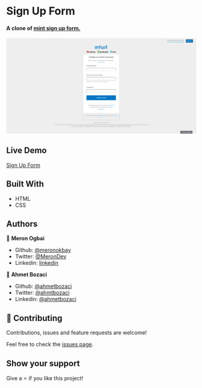 # Sign Up Form

#### A clone of [mint sign up form.](https://accounts.intuit.com/signup.html?offering_id=Intuit.ifs.mint&namespace_id=50000026&redirect_url=https%3A%2F%2Fmint.intuit.com%2Foverview.event%3Futm_medium%3Ddirect%26cta%3Dhero_sign_up_free_ProspectWeb%26ivid%3D3f6b3bf1-3fae-4f14-85de-eeecd5d7f62e%26adobe_mc%3DMCMID%253D23266114906341318024190673831356883930%257CMCORGID%253D969430F0543F253D0A4C98C6%252540AdobeOrg%257CTS%253D1585842406%26ivid%3D3f6b3bf1-3fae-4f14-85de-eeecd5d7f62e%26ivid%3Dbb53a258-2e93-4a68-85c3-dd8bae7b44af)

![screenshot](./screenshot.png)

## Live Demo
[Sign Up Form](https://meronokbay.github.io/signup-form/)

## Built With

- HTML
- CSS

## Authors

👤 **Meron Ogbai**

- Github: [@meronokbay](https://github.com/meronokbay)
- Twitter: [@MeronDev](https://twitter.com/MeronDev)
- Linkedin: [linkedin](https://linkedin.com/in/meron-ogbai-467414198/)

👤 **Ahmet Bozaci**

- Github: [@ahmetbozaci](https://github.com/ahmetbozaci)
- Twitter: [@ahmtbozaci](https://twitter.com/ahmtbozaci)
- Linkedin: [@ahmetbozaci](https://linkedin.com/in/ahmetbozaci)

## 🤝 Contributing

Contributions, issues and feature requests are welcome!

Feel free to check the [issues page](../../issues/).

## Show your support

Give a ⭐️ if you like this project!
